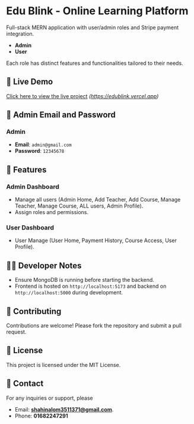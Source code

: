 # Edu Blink - Online Learning Platform

Full-stack MERN application with user/admin roles and Stripe payment
integration.


- **Admin**
- **User**

Each role has distinct features and functionalities tailored to their needs.

## 🔗 Live Demo

[Click here to view the live project](#) _(https://edublink.vercel.app)_

## 🔐 Admin Email and Password


### Admin

- **Email**: `admin@gmail.com`
- **Password**: `12345678`

## 🚀 Features

### Admin Dashboard

- Manage all users (Admin Home, Add Teacher, Add Course, Manage Teacher, Manage Course, ALL users, Admin Profile).
- Assign roles and permissions.

### User Dashboard

- User Manage (User Home, Payment History, Course Access, User Profile).


## 🧑‍💻 Developer Notes

- Ensure MongoDB is running before starting the backend.
- Frontend is hosted on `http://localhost:5173` and backend on `http://localhost:5000` during development.


## 🤝 Contributing

Contributions are welcome! Please fork the repository and submit a pull request.


## 📜 License

This project is licensed under the MIT License.


## 💬 Contact

For any inquiries or support, please 
- Email: **shahinalom3511371@gmail.com**.
- Phone: **01682247291**

